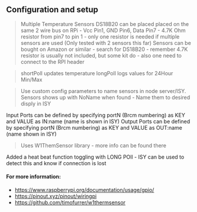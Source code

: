 ## Configuration and setup

 >Multiple Temperature Sensors DS18B20 can be placed placed on the same 2 wire bus on RPi - Vcc Pin1, GND Pin6, Data Pin7 - 4.7K Ohm resistor from pin7 to pin 1 - only one resistor is needed if multiple sensors are used 
(Only tested with 2 sensors this far)
> Sensors can be bought on Amazon or similar - search for DS18B20 - remember 4.7K resistor is usually not included, but some kit do - also one need to connect to the RPI header 

> shortPoll updates temperature
> longPoll logs values for 24Hour Min/Max

>Use custom config parameters to name sensors in node server/ISY.  
Sensors shows up with NoName when found - Name them to desired disply in ISY

Input Ports can be defined by specifying portN (Brcm numbering) as KEY and VALUE as IN:name (name is shown in ISY)
Output Ports can be defined by specifying portN (Brcm numbering) as KEY and VALUE as OUT:name (name shown in ISY)

> Uses W1ThemSensor library - more info can be found there 

Added a heat beat function toggling with LONG POll - ISY can be used to detect this and know if connection is lost 

#### For more information:
- <https://www.raspberrypi.org/documentation/usage/gpio/>
- <https://pinout.xyz/pinout/wiringpi>
- <https://github.com/timofurrer/w1thermsensor>
